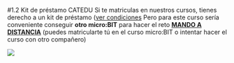#1.2 Kit de préstamo CATEDU
Si te matriculas en nuestros cursos, tienes derecho a un kit de préstamo ([ver condiciones](https://catedu.github.io/faq-aularagon/prestamos.html)
Pero para este curso sería conveniente conseguir **otro micro:BIT** para hacer el reto **[MANDO A DISTANCIA](/reto-5-mando-a-distancia.md)** (puedes matricularte tú en el curso micro:BIT o intentar hacer el curso con otro compañero)

<img src="https://docs.google.com/drawings/d/e/2PACX-1vTGH9krqU7AQQJ26RCz09VlXsCgshu5HYVLP3uXCocIISdLMHGyiJm5Ynn2frEIlKSfGz68cxjGSMgW/pub?w=953&amp;h=568">